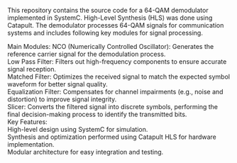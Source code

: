 This repository contains the source code for a 64-QAM demodulator implemented in SystemC. High-Level Synthesis (HLS) was done using Catapult. The demodulator processes 64-QAM signals for communication systems and includes following key modules for signal processing.

Main Modules:
NCO (Numerically Controlled Oscillator): Generates the reference carrier signal for the demodulation process.  
Low Pass Filter: Filters out high-frequency components to ensure accurate signal reception.  
Matched Filter: Optimizes the received signal to match the expected symbol waveform for better signal quality.  
Equalization Filter: Compensates for channel impairments (e.g., noise and distortion) to improve signal integrity.  
Slicer: Converts the filtered signal into discrete symbols, performing the final decision-making process to identify the transmitted bits.  
Key Features:  
High-level design using SystemC for simulation.  
Synthesis and optimization performed using Catapult HLS for hardware implementation.  
Modular architecture for easy integration and testing.  

